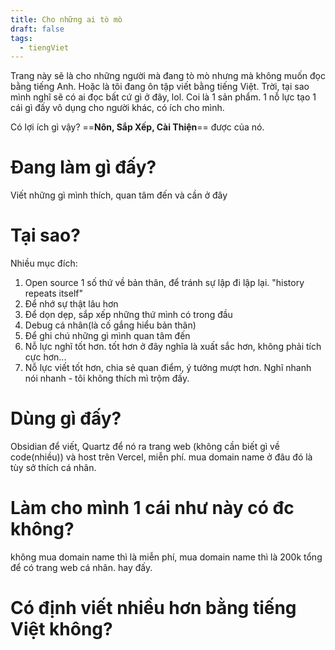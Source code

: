 ```yaml
---
title: Cho những ai tò mò
draft: false
tags:
  - tiengViet
---
```

Trang này sẽ là cho những người mà đang tò mò nhưng mà không muốn đọc bằng tiếng Anh.
Hoặc là tôi đang ôn tập viết bằng tiếng Việt.
Trời, tại sao mình nghĩ sẽ có ai đọc bất cứ gì ở đây, lol.
Coi là 1 sản phẩm. 1 nỗ lực tạo 1 cái gì đấy vô dụng cho người khác, có ích cho mình.

Có lợi ích gì vậy?
==**Nôn, Sắp Xếp, Cài Thiện**==
được của nó.
# Đang làm gì đấy?
Viết những gì mình thích, quan tâm đến và cần ở đây
# Tại sao?
Nhiều mục đích:
1. Open source 1 số thứ về bản thân, để tránh sự lập đi lập lại. "history repeats itself"
2. Để nhớ sự thật lâu hơn
3. Để dọn dẹp, sắp xếp những thứ mình có trong đầu
4. Debug cá nhân(là cố gắng hiểu bản thân)
5. Để ghi chú những gì mình quan tâm đến
6. Nỗ lực nghĩ tốt hơn. tốt hơn ở đây nghĩa là xuất sắc hơn, không phải tích cực hơn...
7. Nỗ lực viết tốt hơn, chia sẻ quan điểm, ý tưởng mượt hơn. Nghĩ nhanh nói nhanh - tôi không thích mì trộm đấy.
# Dùng gì đấy?
Obsidian để viết, Quartz để nó ra trang web (không cần biết gì về code(nhiều)) và host trên Vercel, miễn phí. mua domain name ở đâu đó là tùy sở thích cá nhân.

# Làm cho mình 1 cái như này có đc không?
không mua domain name thì là miễn phí, mua domain name thì là 200k tổng để có trang web cá nhân. hay đấy.
# Có định viết nhiều hơn bằng tiếng Việt không?
